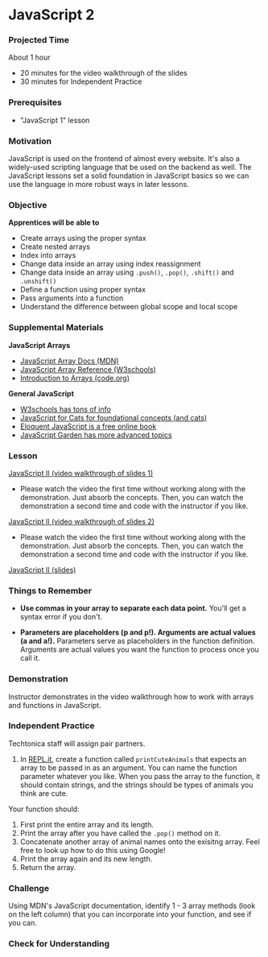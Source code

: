 # JavaScript 2

### Projected Time
About 1 hour
- 20 minutes for the video walkthrough of the slides
- 30 minutes for Independent Practice

### Prerequisites
- "JavaScript 1" lesson

### Motivation
JavaScript is used on the frontend of almost every website. It's also a widely-used scripting language that be used on the backend as well. The JavaScript lessons set a solid foundation in JavaScript basics so we can use the language in more robust ways in later lessons.

### Objective
**Apprentices will be able to**
- Create arrays using the proper syntax
- Create nested arrays
- Index into arrays
- Change data inside an array using index reassignment
- Change data inside an array using `.push()`, `.pop()`, `.shift()` and `.unshift()`
- Define a function using proper syntax
- Pass arguments into a function
- Understand the difference between global scope and local scope

### Supplemental Materials

**JavaScript Arrays**
- [JavaScript Array Docs (MDN)](https://developer.mozilla.org/en-US/docs/Web/JavaScript/Reference/Global_Objects/Array)
- [JavaScript Array Reference (W3schools)](https://www.w3schools.com/jsref/jsref_obj_array.asp)
- [Introduction to Arrays (code.org)](https://curriculum.code.org/csp/unit5/13/)

**General JavaScript**
- [W3schools has tons of info](https://www.w3schools.com/js/)
- [JavaScript for Cats for foundational concepts (and cats)](http://jsforcats.com/)
- [Eloquent JavaScript is a free online book](http://eloquentjavascript.net/)
- [JavaScript Garden has more advanced topics](https://bonsaiden.github.io/JavaScript-Garden/)

### Lesson

[JavaScript II (video walkthrough of slides 1)](https://drive.google.com/open?id=1YHtAWV5pmKcckiQNqs-ZM-OrFPdJv4VQ)
- Please watch the video the first time without working along with the demonstration. Just absorb the concepts. Then, you can watch the demonstration a second time and code with the instructor if you like.

[JavaScript II (video walkthrough of slides 2)](https://drive.google.com/open?id=1uoU3SQndau9Ymnt8FGi0YVIAiQQz4SZ9)
- Please watch the video the first time without working along with the demonstration. Just absorb the concepts. Then, you can watch the demonstration a second time and code with the instructor if you like.

[JavaScript II (slides)](https://docs.google.com/presentation/d/10FUe4xQHrWOc7Ys3bWUFJDvM4IhYxMX5AgmPY8cxjlM/edit?usp=sharing)

### Things to Remember

- **Use commas in your array to separate each data point.** You'll get a syntax error if you don't.

- **Parameters are placeholders (p and p!). Arguments are actual values (a and a!).** Parameters serve as placeholders in the function definition. Arguments are actual values you want the function to process once you call it.

### Demonstration

Instructor demonstrates in the video walkthrough how to work with arrays and functions in JavaScript.


### Independent Practice

Techtonica staff will assign pair partners.

1. In [REPL.it](https://www.repl.it), create a function called `printCuteAnimals` that expects an array to be passed in as an argument. You can name the function parameter whatever you like. When you pass the array to the function, it should contain strings, and the strings should be types of animals you think are cute.

Your function should:
1. First print the entire array and its length.
2. Print the array after you have called the `.pop()` method on it.
3. Concatenate another array of animal names onto the exisitng array. Feel free to look up how to do this using Google!
4. Print the array again and its new length.
5. Return the array.

### Challenge

Using MDN's JavaScript documentation, identify 1 - 3 array methods (look on the left column) that you can incorporate into your function, and see if you can.

### Check for Understanding


